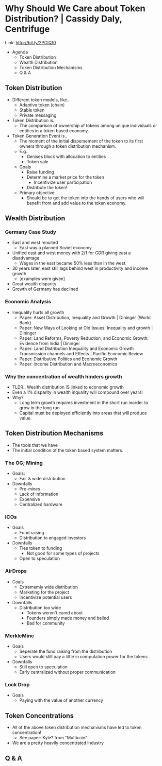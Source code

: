 # Why Should We Care about Token Distribution? | Cassidy Daly, Centrifuge

Link: <http://bit.ly/2PCIQf0>

* Agenda
  * Token Distribution
  * Wealth Distribution
  * Token Distribution Mechanisms
  * Q & A

## Token Distribution

* Different token models, like..
  * Adaptive token (chain)
  * Stable token
  * Private messaging
* Token Distribution is..
  * The comparison of ownership of tokens among unique individuals or entities in a token based economy.
* Token Generation Event is..
  * The moment of the initial dispersement of the token to its first owners through a token distribution mechanism.
  * E.g.
    * Genises block with allocation to entities
    * Token sale
  * Goals
    * Raise funding
    * Determine a market price for the token
      * Incentivize user participation
    * Distribute the token!
  * Primary objective
    * Should be to get the token into the hands of users who will benefit from and add value to the token economy.

## Wealth Distribution

### Germany Case Study

* East and west renuited
  * East was a planned Soviet economy
* Unified east and west money with 2/1 for GDR giving east a disadvantage
  * Wages in the east became 50% less than in the west.
* 30 years later, east still lags behind west in productivity and income growth
  * [examples were given]
* Great wealth disparity
* Growth of Germany has declined

### Economic Analysis

* Inequality hurts all growth
  * Paper: Asset Distribution, Inequality and Growth | Dininger (World Bank)
  * Paper: New Ways of Looking at Old Issues: Inequality and growth | Dininger
  * Paper: Land Reforms, Poverty Reduction, and Economic Growth: Evidence from India | Dininger
  * Paper: Land Distribution Inequality and Economic Growth Transmission channels and Effects | Pacific Economic Review
  * Paper: Distributive Politics and Economic Growth
  * Paper: Income Distribution and Macroeconomics

### Why the concentration of wealth hinders growth

* TLDR.. Wealth distribution IS linked to economic growth
* Even a 1% disparity in wealth inquality will compound over years!
* Why?
  * Long term growth requires investment in the short run inorder to grow in the long run
  * Capital must be deployed efficiently into areas that will produce value.

## Token Distribution Mechanisms

* The tools that we have
* The initial condition of the token based system matters.

### The OG; Mining

* Goals:
  * Fair & wide distribution
* Downfalls
  * Pre-mines
  * Lack of information
  * Expensive
  * Centralized hardware

### ICOs

* Goals
  * Fund raising
  * Distribution to engaged investors
* Downfalls
  * Ties token to funding
    * Not good for some types of projects
  * Open to speculation

### AirDrops

* Goals
  * Extrememly wide distribution
  * Marketing for the project
  * Incentivize potential users
* Downfalls
  * Distribution too wide
    * Tokens weren't cared about
    * Founders simply made money and bailed
    * Bad for community

### MerkleMine

* Goals
  * Seperate the fund raising from the distribution
  * Users would still pay a little in computation power for the tokens
* Downfalls
  * Still open to speculation
  * Early centralized without proper communication

### Lock Drop

* Goals
  * Paying with the value of another currency

## Token Concentrations

* All of the above token distribution mechanisms have led to token concentration!
  * See paper: Kyle? from "Multicoin"
* We are a pretty heavily concentrated industry

## Q & A
